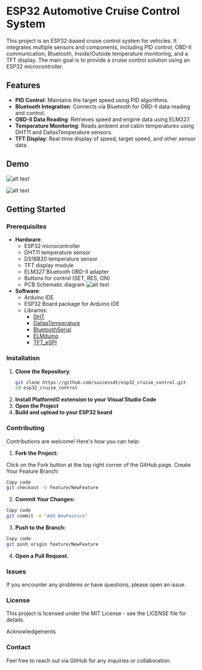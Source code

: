# ESP32 Automotive Cruise Control System

This project is an ESP32-based cruise control system for vehicles. It integrates multiple sensors and components, including PID control, OBD-II communication, Bluetooth, Inside/Outside temperature monitoring, and a TFT display. The main goal is to provide a cruise control solution using an ESP32 microcontroller.

## Features
- **PID Control**: Maintains the target speed using PID algorithms.
- **Bluetooth Integration**: Connects via Bluetooth for OBD-II data reading and control.
- **OBD-II Data Reading**: Retrieves speed and engine data using ELM327.
- **Temperature Monitoring**: Reads ambient and cabin temperatures using DHT11 and DallasTemperature sensors.
- **TFT Display**: Real-time display of speed, target speed, and other sensor data.

## Demo
![alt text](image.png)

![[alt text](https://www.youtube.com/watch?v=7pOyFUubQzo)](https://www.youtube.com/watch?v=7pOyFUubQzo)


## Getting Started

### Prerequisites
- **Hardware**:
  - ESP32 microcontroller
  - DHT11 temperature sensor
  - DS18B20 temperature sensor
  - TFT display module
  - ELM327 Bluetooth OBD-II adapter
  - Buttons for control (SET, RES, ON)
  - PCB Schematic diagram
  ![alt text](Schematic_Cruise-Control-v2_2024-11-15.png)
- **Software**:
  - Arduino IDE
  - ESP32 Board package for Arduino IDE
  - Libraries:
    - [DHT](https://github.com/adafruit/DHT-sensor-library)
    - [DallasTemperature](https://github.com/milesburton/Arduino-Temperature-Control-Library)
    - [BluetoothSerial](https://github.com/espressif/arduino-esp32)
    - [ELMduino](https://github.com/PowerBroker2/ELMduino)
    - [TFT_eSPI](https://github.com/Bodmer/TFT_eSPI)


### Installation
1. **Clone the Repository**:
   ```bash
   git clone https://github.com/successdt/esp32_cruise_control.git
   cd esp32_cruise_control
   ```
2. **Install PlatformIO extension to your Visual Studio Code**
3. **Open the Project**
4. **Build and upload to your ESP32 board**

### Contributing
Contributions are welcome! Here's how you can help:

1. **Fork the Project:**

Click on the Fork button at the top right corner of the GitHub page.
Create Your Feature Branch:


```bash
Copy code
git checkout -b feature/NewFeature
```
2. **Commit Your Changes:**

```bash
Copy code
git commit -m "Add NewFeature"
```
3. **Push to the Branch:**

```bash
Copy code
git push origin feature/NewFeature
```

4. **Open a Pull Request.**

### Issues
If you encounter any problems or have questions, please open an issue.

### License
This project is licensed under the MIT License - see the LICENSE file for details.

Acknowledgements

### Contact
Feel free to reach out via GitHub for any inquiries or collaboration.
